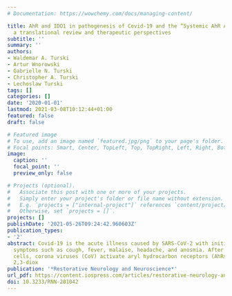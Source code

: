 ```yaml
---
# Documentation: https://wowchemy.com/docs/managing-content/

title: AhR and IDO1 in pathogenesis of Covid-19 and the “Systemic AhR Activation Syndrome:”
  a translational review and therapeutic perspectives
subtitle: ''
summary: ''
authors:
- Waldemar A. Turski
- Artur Wnorowski
- Gabrielle N. Turski
- Christopher A. Turski
- Lechoslaw Turski
tags: []
categories: []
date: '2020-01-01'
lastmod: 2021-03-08T10:12:44+01:00
featured: false
draft: false

# Featured image
# To use, add an image named `featured.jpg/png` to your page's folder.
# Focal points: Smart, Center, TopLeft, Top, TopRight, Left, Right, BottomLeft, Bottom, BottomRight.
image:
  caption: ''
  focal_point: ''
  preview_only: false

# Projects (optional).
#   Associate this post with one or more of your projects.
#   Simply enter your project's folder or file name without extension.
#   E.g. `projects = ["internal-project"]` references `content/project/deep-learning/index.md`.
#   Otherwise, set `projects = []`.
projects: []
publishDate: '2021-05-26T09:24:42.960603Z'
publication_types:
- '2'
abstract: Covid-19 is the acute illness caused by SARS-CoV-2 with initial clinical
  symptoms such as cough, fever, malaise, headache, and anosmia. After entry into
  cells, corona viruses (CoV) activate aryl hydrocarbon receptors (AhRs) by an indoleamine
  2,3-diox
publication: '*Restorative Neurology and Neuroscience*'
url_pdf: https://content.iospress.com/articles/restorative-neurology-and-neuroscience/rnn201042
doi: 10.3233/RNN-201042
---
```

